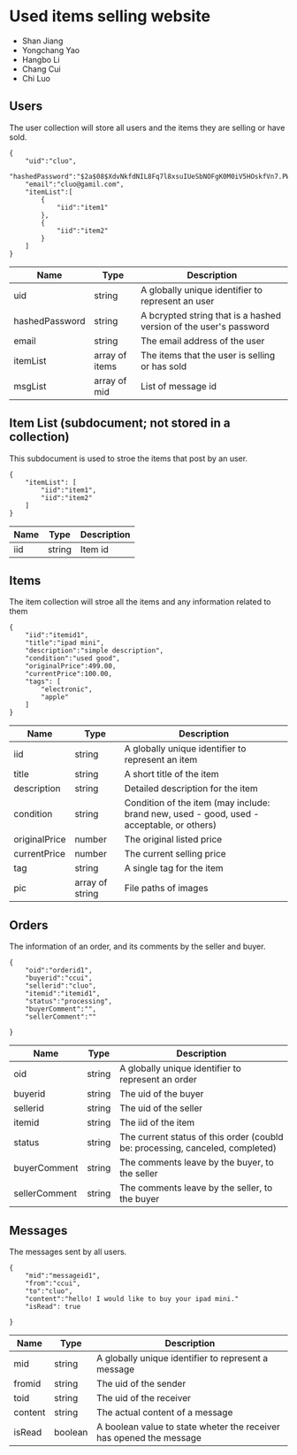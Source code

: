 # Used items selling website

* Shan Jiang
* Yongchang Yao
* Hangbo Li
* Chang Cui
* Chi Luo

## Users

The user collection will store all users and the items they are selling or have sold.

```
{
	"uid":"cluo",
	"hashedPassword":"$2a$08$XdvNkfdNIL8Fq7l8xsuIUeSbNOFgK0M0iV5HOskfVn7.PWncShU.O",
	"email":"cluo@gamil.com",
	"itemList":[
		{
			"iid":"item1"
		},
		{
			"iid":"item2"
		}
	]
}
```

| Name | Type | Description |
|------|------|-------------|
| uid  | string | A globally unique identifier to represent an user |
| hashedPassword | string | A bcrypted string that is a hashed version of the user's password |
| email | string | The email address of the user |
| itemList | array of items | The items that the user is selling or has sold | 
| msgList | array of mid | List of message id |

## Item List (subdocument; not stored in a collection)

This subdocument is used to stroe the items that post by an user.

```
{
	"itemList": [
		"iid":"item1",
		"iid":"item2"
	]
}

```

| Name | Type | Description |
|------|------|-------------|
| iid  | string | Item id |


## Items

The item collection will stroe all the items and any information related to them
```
{
	"iid":"itemid1",
	"title":"ipad mini",
	"description":"simple description",
	"condition":"used good",
	"originalPrice":499.00,
	"currentPrice":100.00,
	"tags": [
		"electronic",
		"apple"
	]
}

```

| Name | Type | Description |
|------|------|-------------|
| iid  | string | A globally unique identifier to represent an item | 
| title  | string | A short title of the item |
| description  | string | Detailed description for the item |
| condition  | string | Condition of the item (may include: brand new, used - good, used - acceptable, or others) |
| originalPrice  | number | The original listed price |
| currentPrice  | number | The current selling price |
| tag  | string | A single tag for the item |
| pic  | array of string | File paths of images |



## Orders

The information of an order, and its comments by the seller and buyer.

```
{
	"oid":"orderid1",
	"buyerid":"ccui",
	"sellerid":"cluo",
	"itemid":"itemid1",
	"status":"processing",
	"buyerComment":"",
	"sellerComment":""
	
}
```
| Name | Type | Description |
|------|------|-------------|
| oid  | string | A globally unique identifier to represent an order | 
| buyerid | string | The uid of the buyer |
| sellerid | string | The uid of the seller |
| itemid | string | The iid of the item  |
| status | string | The current status of this order (coubld be: processing, canceled, completed) | 
| buyerComment | string | The comments leave by the buyer, to the seller  | 
| sellerComment | string | The comments leave by the seller, to the buyer | 


## Messages

The messages sent by all users.

```
{
	"mid":"messageid1",
	"from":"ccui",
	"to":"cluo",
	"content":"hello! I would like to buy your ipad mini."
	"isRead": true
	
}
```
| Name | Type | Description |
|------|------|-------------|
| mid  | string | A globally unique identifier to represent a message | 
| fromid | string | The uid of the sender |
| toid | string | The uid of the receiver |
| content | string | The actual content of a message   |
| isRead | boolean | A boolean value to state wheter the receiver has opened the message  | 

